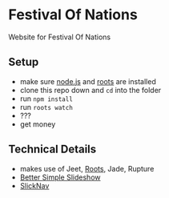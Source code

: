 # Festival Of Nations

Website for Festival Of Nations

Setup
-----

- make sure [node.js](http://nodejs.org) and [roots](http://roots.cx) are installed
- clone this repo down and `cd` into the folder
- run `npm install`
- run `roots watch`
- ???
- get money



Technical Details
----

- makes use of Jeet, [Roots](http://roots.cx), Jade, Rupture
- [Better Simple Slideshow](https://github.com/leemark/better-simple-slideshow)
- [SlickNav](http://slicknav.com)